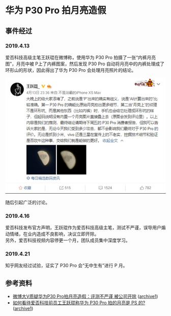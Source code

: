 # 华为 P30 Pro 拍月亮造假
## 事件经过
### 2019.4.13
爱否科技高级主笔王跃琨在微博称，使用华为 P30 Pro 拍摄了一张“内裤月亮图”，月亮中被 P上了内裤图案，然后发现 P30 Pro 自动将月亮中的内裤处理成了环形山的形状，因此得出了华为 P30 Pro 会处理月亮照片的结论。

![](./images/weibo.png)

随后引起广泛的讨论。

### 2019.4.16
爱否科技发布官方声明，王跃琨作为爱否科技高级主笔，测试不严谨，误导用户煽动情绪，在业内造成不良影响，决议立即开除。  
另外，爱否科技视频内容停更一个月，团队成员集中深度学习。

### 2019.4.21
知乎网友经过试验，证实了 P30 Pro 会“无中生有”进行 P 月。

## 参考资料
- [微博大V质疑华为P30 Pro拍月亮造假：评测不严谨 被公司开除](https://www.cnbeta.com/articles/tech/838135.htm) ([archive1](https://web.archive.org/web/20191202115618/https://www.cnbeta.com/articles/tech/838135.htm))
- [如何看待爱否科技前员工王跃琨称华为 P30 Pro 拍的月亮是 PS 的?](https://www.zhihu.com/question/319986727/answer/652664005) ([archive1](https://web.archive.org/web/20191202115625/https://www.zhihu.com/question/319986727/answer/652664005))
